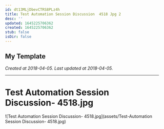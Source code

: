 ```yaml
---
id: dt13MLjDbevCTRS8PLz4h
title: Test Automation Session Discussion  4518 Jpg 2
desc: ''
updated: 1645225706362
created: 1645225706362
stub: false
isDir: false
---
```

My Template
---

_Created at 2018-04-05._
_Last updated at 2018-04-05._




---

# Test Automation Session Discussion- 4518.jpg


![Test Automation Session Discussion- 4518.jpg](assets/Test-Automation Session Discussion- 4518.jpg)

